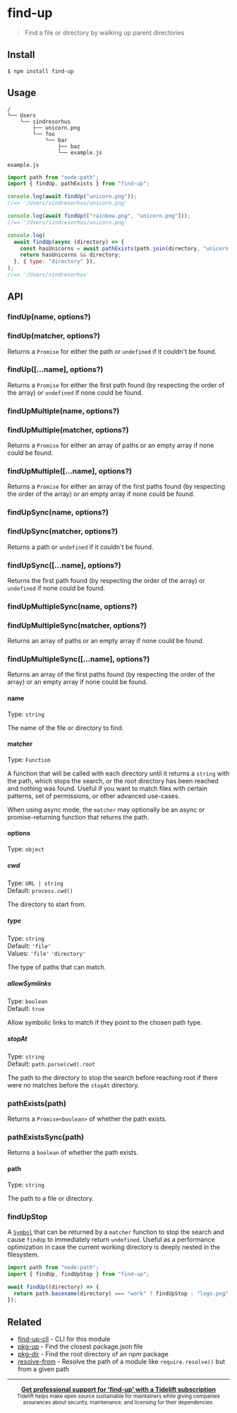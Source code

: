 # find-up

> Find a file or directory by walking up parent directories

## Install

```
$ npm install find-up
```

## Usage

```
/
└── Users
    └── sindresorhus
        ├── unicorn.png
        └── foo
            └── bar
                ├── baz
                └── example.js
```

`example.js`

```js
import path from "node:path";
import { findUp, pathExists } from "find-up";

console.log(await findUp("unicorn.png"));
//=> '/Users/sindresorhus/unicorn.png'

console.log(await findUp(["rainbow.png", "unicorn.png"]));
//=> '/Users/sindresorhus/unicorn.png'

console.log(
  await findUp(async (directory) => {
    const hasUnicorns = await pathExists(path.join(directory, "unicorn.png"));
    return hasUnicorns && directory;
  }, { type: "directory" }),
);
//=> '/Users/sindresorhus'
```

## API

### findUp(name, options?)

### findUp(matcher, options?)

Returns a `Promise` for either the path or `undefined` if it couldn't be found.

### findUp([...name], options?)

Returns a `Promise` for either the first path found (by respecting the order of
the array) or `undefined` if none could be found.

### findUpMultiple(name, options?)

### findUpMultiple(matcher, options?)

Returns a `Promise` for either an array of paths or an empty array if none could
be found.

### findUpMultiple([...name], options?)

Returns a `Promise` for either an array of the first paths found (by respecting
the order of the array) or an empty array if none could be found.

### findUpSync(name, options?)

### findUpSync(matcher, options?)

Returns a path or `undefined` if it couldn't be found.

### findUpSync([...name], options?)

Returns the first path found (by respecting the order of the array) or
`undefined` if none could be found.

### findUpMultipleSync(name, options?)

### findUpMultipleSync(matcher, options?)

Returns an array of paths or an empty array if none could be found.

### findUpMultipleSync([...name], options?)

Returns an array of the first paths found (by respecting the order of the array)
or an empty array if none could be found.

#### name

Type: `string`

The name of the file or directory to find.

#### matcher

Type: `Function`

A function that will be called with each directory until it returns a `string`
with the path, which stops the search, or the root directory has been reached
and nothing was found. Useful if you want to match files with certain patterns,
set of permissions, or other advanced use-cases.

When using async mode, the `matcher` may optionally be an async or
promise-returning function that returns the path.

#### options

Type: `object`

##### cwd

Type: `URL | string`\
Default: `process.cwd()`

The directory to start from.

##### type

Type: `string`\
Default: `'file'`\
Values: `'file'` `'directory'`

The type of paths that can match.

##### allowSymlinks

Type: `boolean`\
Default: `true`

Allow symbolic links to match if they point to the chosen path type.

##### stopAt

Type: `string`\
Default: `path.parse(cwd).root`

The path to the directory to stop the search before reaching root if there were
no matches before the `stopAt` directory.

### pathExists(path)

Returns a `Promise<boolean>` of whether the path exists.

### pathExistsSync(path)

Returns a `boolean` of whether the path exists.

#### path

Type: `string`

The path to a file or directory.

### findUpStop

A
[`Symbol`](https://developer.mozilla.org/en-US/docs/Web/JavaScript/Reference/Global_Objects/Symbol)
that can be returned by a `matcher` function to stop the search and cause
`findUp` to immediately return `undefined`. Useful as a performance optimization
in case the current working directory is deeply nested in the filesystem.

```js
import path from "node:path";
import { findUp, findUpStop } from "find-up";

await findUp((directory) => {
  return path.basename(directory) === "work" ? findUpStop : "logo.png";
});
```

## Related

- [find-up-cli](https://github.com/sindresorhus/find-up-cli) - CLI for this
  module
- [pkg-up](https://github.com/sindresorhus/pkg-up) - Find the closest
  package.json file
- [pkg-dir](https://github.com/sindresorhus/pkg-dir) - Find the root directory
  of an npm package
- [resolve-from](https://github.com/sindresorhus/resolve-from) - Resolve the
  path of a module like `require.resolve()` but from a given path

---

<div align="center">
	<b>
		<a href="https://tidelift.com/subscription/pkg/npm-find-up?utm_source=npm-find-up&utm_medium=referral&utm_campaign=readme">Get professional support for 'find-up' with a Tidelift subscription</a>
	</b>
	<br>
	<sub>
		Tidelift helps make open source sustainable for maintainers while giving companies<br>assurances about security, maintenance, and licensing for their dependencies.
	</sub>
</div>
